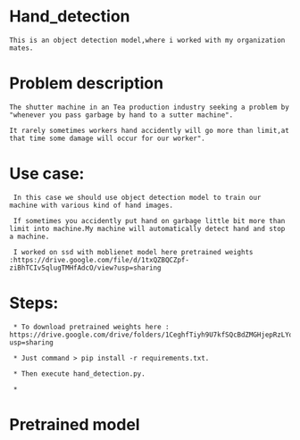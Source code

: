 # Hand_detection
    This is an object detection model,where i worked with my organization mates.
    
 # Problem description
 
    The shutter machine in an Tea production industry seeking a problem by "whenever you pass garbage by hand to a sutter machine".
    
    It rarely sometimes workers hand accidently will go more than limit,at that time some damage will occur for our worker".

# Use case:

     In this case we should use object detection model to train our machine with various kind of hand images.

     If sometimes you accidently put hand on garbage little bit more than limit into machine.My machine will automatically detect hand and stop a machine.
     
     I worked on ssd with moblienet model here pretrained weights :https://drive.google.com/file/d/1txQZBQCZpf-ziBhTCIv5qlugTMHfAdcO/view?usp=sharing
     
# Steps:
 
     * To download pretrained weights here : https://drive.google.com/drive/folders/1CeghfTiyh9U7kfSQcBdZMGHjepRzLYoh?usp=sharing
     
     * Just command > pip install -r requirements.txt.
     
     * Then execute hand_detection.py.
     
     * 




# Pretrained model




